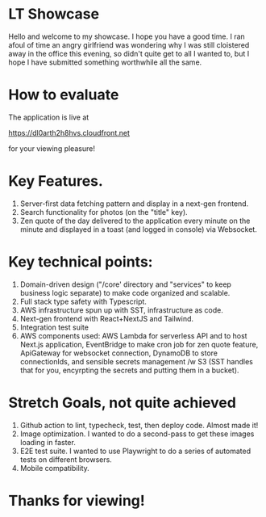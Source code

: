 # LT Showcase

Hello and welcome to my showcase. I hope you have a good time. I ran afoul of time an angry girlfriend was wondering why I was still cloistered away in the office this evening, so didn't quite get to all I wanted to, but I hope I have submitted something worthwhile all the same.

# How to evaluate

The application is live at 

https://dl0arth2h8hvs.cloudfront.net

for your viewing pleasure!

# Key Features.
1. Server-first data fetching pattern and display in a next-gen frontend.
2. Search functionality for photos (on the "title" key).
3. Zen quote of the day delivered to the application every minute on the minute and displayed in a toast (and logged in console) via Websocket.

# Key technical points:
1. Domain-driven design ("/core' directory and "services" to keep business logic separate) to make code organized and scalable.
2. Full stack type safety with Typescript.
3. AWS infrastructure spun up with SST, infrastructure as code.
4. Next-gen frontend with React+NextJS and Tailwind.
5. Integration test suite
6. AWS components used: AWS Lambda for serverless API and to host Next.js application, EventBridge to make cron job for zen quote feature, ApiGateway for websocket connection, DynamoDB to store connectionIds, and sensible secrets management /w S3 (SST handles that for you, encyrpting the secrets and putting them in a bucket).

# Stretch Goals, not quite achieved
1. Github action to lint, typecheck, test, then deploy code. Almost made it!
2. Image optimization. I wanted to do a second-pass to get these images loading in faster.
3. E2E test suite. I wanted to use Playwright to do a series of automated tests on different browsers.
4. Mobile compatibility.

# Thanks for viewing!
